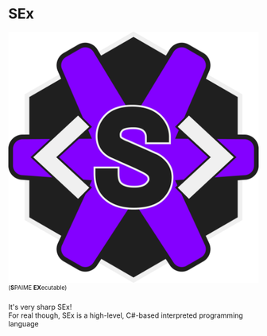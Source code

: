 # SEx

![SEx Logo](/res/SEx.png "MarineGEO logo")
<sup>(**S**PAIME **EX**ecutable)</sup>\
\
It's very sharp SEx!\
For real though, SEx is a high-level, C#-based interpreted programming language
